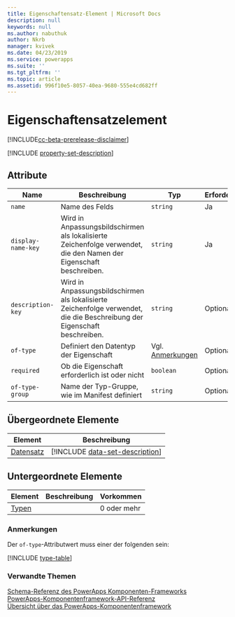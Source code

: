 ```yaml
---
title: Eigenschaftensatz-Element | Microsoft Docs
description: null
keywords: null
ms.author: nabuthuk
author: Nkrb
manager: kvivek
ms.date: 04/23/2019
ms.service: powerapps
ms.suite: ''
ms.tgt_pltfrm: ''
ms.topic: article
ms.assetid: 996f10e5-8057-40ea-9680-555e4cd682ff
---
```


# <a name="property-set-element"></a>Eigenschaftensatzelement

[!INCLUDE[cc-beta-prerelease-disclaimer](../../../includes/cc-beta-prerelease-disclaimer.md)]

[!INCLUDE [property-set-description](includes/property-set-description.md)]

## <a name="attributes"></a>Attribute

|Name|Beschreibung|Typ|Erforderlich|
|--|--|--|--|
|`name`|Name des Felds|`string`|Ja|
|`display-name-key`|Wird in Anpassungsbildschirmen als lokalisierte Zeichenfolge verwendet, die den Namen der Eigenschaft beschreiben.|`string`|Ja|
|`description-key`|Wird in Anpassungsbildschirmen als lokalisierte Zeichenfolge verwendet, die die Beschreibung der Eigenschaft beschreiben.|`string`|Optional|
|`of-type`|Definiert den Datentyp der Eigenschaft|Vgl. [Anmerkungen](#remarks)|Optional|
|`required`|Ob die Eigenschaft erforderlich ist oder nicht|`boolean`|Optional|
|`of-type-group`|Name der Typ-Gruppe, wie im Manifest definiert|`string`|Optional|

## <a name="parent-elements"></a>Übergeordnete Elemente

|Element|Beschreibung|
|--|--|
|[Datensatz](data-set.md)|[!INCLUDE [data-set-description](includes/data-set-description.md)]|

## <a name="child-elements"></a>Untergeordnete Elemente

|Element|Beschreibung|Vorkommen|
|--|--|--|
|[Typen](types.md)||0 oder mehr|

### <a name="remarks"></a>Anmerkungen

Der `of-type`-Attributwert muss einer der folgenden sein:

[!INCLUDE [type-table](includes/type-table.md)]

### <a name="related-topics"></a>Verwandte Themen

[Schema-Referenz des PowerApps Komponenten-Frameworks](index.md)<br/>
[PowerApps-Komponentenframework-API-Referenz](../reference/index.md)<br/>
[Übersicht über das PowerApps-Komponentenframework](../overview.md)